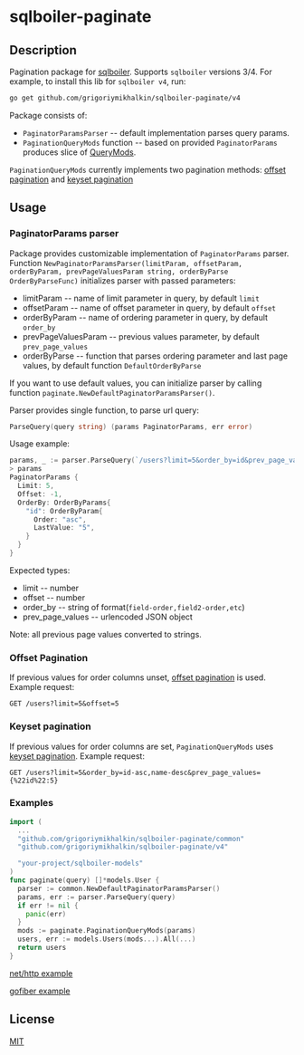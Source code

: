 # **sqlboiler-paginate**

## Description
Pagination package for [sqlboiler](https://github.com/volatiletech/sqlboiler). Supports `sqlboiler` versions 3/4. For example, to install this lib for `sqlboiler v4`, run:
```bash
go get github.com/grigoriymikhalkin/sqlboiler-paginate/v4
```

Package consists of:
  - `PaginatorParamsParser` -- default implementation parses query params.
  - `PaginationQueryMods` function -- based on provided `PaginatorParams` produces slice of [QueryMods]().

`PaginationQueryMods` currently implements two pagination methods: [offset pagination](https://developer.box.com/guides/api-calls/pagination/offset-based/) and [keyset pagination](https://use-the-index-luke.com/no-offset)

## Usage

### PaginatorParams parser
Package provides customizable implementation of `PaginatorParams` parser. Function `NewPaginatorParamsParser(limitParam, offsetParam, orderByParam, prevPageValuesParam string, orderByParse OrderByParseFunc)` initializes parser with passed parameters:

 * limitParam -- name of limit parameter in query, by default `limit`
 * offsetParam -- name of offset parameter in query, by default `offset`
 * orderByParam --  name of ordering parameter in query, by default `order_by`
 * prevPageValuesParam -- previous values parameter, by default `prev_page_values`
 * orderByParse -- function that parses ordering parameter and last page values, by default function `DefaultOrderByParse`

If you want to use default values, you can initialize parser by calling function `paginate.NewDefaultPaginatorParamsParser()`.

Parser provides single function, to parse url query:
```go
ParseQuery(query string) (params PaginatorParams, err error)
```
Usage example:
```go
params, _ := parser.ParseQuery(`/users?limit=5&order_by=id&prev_page_values={"id":5}`)
> params
PaginatorParams {
  Limit: 5,
  Offset: -1,
  OrderBy: OrderByParams{
    "id": OrderByParam{
      Order: "asc",
      LastValue: "5",
    }
  }
}
```

Expected types:

* limit -- number
* offset -- number
* order_by -- string of format(`field-order,field2-order,etc`)
* prev_page_values -- urlencoded JSON object

Note: all previous page values converted to strings.

### Offset Pagination
If previous values for order columns unset, [offset pagination](https://developer.box.com/guides/api-calls/pagination/offset-based/) is used.
Example request:
```http request
GET /users?limit=5&offset=5
```

### Keyset pagination
If previous values for order columns are set, `PaginationQueryMods` uses [keyset pagination](https://use-the-index-luke.com/no-offset).
Example request:
```http request
GET /users?limit=5&order_by=id-asc,name-desc&prev_page_values={%22id%22:5}
```


### Examples
```go
import (
  ...
  "github.com/grigoriymikhalkin/sqlboiler-paginate/common"
  "github.com/grigoriymikhalkin/sqlboiler-paginate/v4"

  "your-project/sqlboiler-models"
)
func paginate(query) []*models.User {
  parser := common.NewDefaultPaginatorParamsParser()
  params, err := parser.ParseQuery(query)
  if err != nil {
    panic(err)
  }
  mods := paginate.PaginationQueryMods(params)
  users, err := models.Users(mods...).All(...)
  return users
}
```

[net/http example](https://github.com/GrigoriyMikhalkin/sqlboiler-paginate/blob/master/examples/simple_net_example.go)

[gofiber example]()

## License
[MIT](https://github.com/GrigoriyMikhalkin/sqlboiler-paginate/blob/master/LICENSE)
